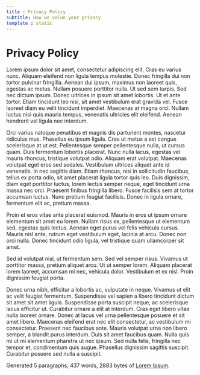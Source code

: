 ```yaml
---
title : Privacy Policy
subtitle: How we value your privacy
template : static
---
```


# Privacy Policy


Lorem ipsum dolor sit amet, consectetur adipiscing elit. Cras eu varius nunc. Aliquam eleifend non ligula tempus molestie. Donec fringilla dui non tortor pulvinar fringilla. Aenean dui ipsum, maximus non laoreet quis, egestas ac metus. Nullam posuere porttitor nulla. Ut sed sem turpis. Sed nec dictum ipsum. Donec ultrices in ipsum sit amet lobortis. Ut et ante tortor. Etiam tincidunt leo nisi, sit amet vestibulum erat gravida vel. Fusce laoreet diam eu velit tincidunt imperdiet. Maecenas at magna orci. Nullam luctus nisi quis mauris tempus, venenatis ultricies elit eleifend. Aenean hendrerit vel ligula nec interdum.

Orci varius natoque penatibus et magnis dis parturient montes, nascetur ridiculus mus. Phasellus eu ipsum ligula. Cras ut metus a est congue scelerisque at ut est. Pellentesque semper pellentesque nulla, ut cursus quam. Duis fermentum lobortis placerat. Nunc nulla lacus, egestas vel mauris rhoncus, tristique volutpat odio. Aliquam erat volutpat. Maecenas volutpat eget eros sed sodales. Vestibulum ultrices aliquet ante id venenatis. In nec sagittis diam. Etiam rhoncus, nisi in sollicitudin faucibus, tellus ex porta odio, sit amet placerat ligula tortor quis leo. Duis dignissim, diam eget porttitor luctus, lorem lectus semper neque, eget tincidunt urna massa nec orci. Praesent finibus fringilla libero. Fusce facilisis sem at tortor accumsan luctus. Nunc pretium feugiat facilisis. Donec in ligula ornare, fermentum elit ac, pretium massa.

Proin et eros vitae ante placerat euismod. Mauris in eros ut ipsum ornare elementum sit amet eu lorem. Nullam risus ex, pellentesque ut elementum sed, egestas quis lectus. Aenean eget purus vel felis vehicula cursus. Mauris nisl ante, rutrum eget vestibulum eget, lacinia at arcu. Donec non orci nulla. Donec tincidunt odio ligula, vel tristique quam ullamcorper sit amet.

Sed id volutpat nisl, ut fermentum sem. Sed vel semper risus. Vivamus ut porttitor massa, pretium aliquet arcu. Ut ut semper lorem. Aliquam placerat lorem laoreet, accumsan mi nec, vehicula dolor. Vestibulum et ex nisl. Proin dignissim feugiat porta.

Donec urna nibh, efficitur a lobortis ac, vulputate in neque. Vivamus ut elit ac velit feugiat fermentum. Suspendisse vel sapien a libero tincidunt dictum sit amet sit amet ligula. Suspendisse porta suscipit neque, ac scelerisque lacus efficitur ut. Curabitur ornare a elit at interdum. Cras eget libero vitae nulla laoreet ornare. Donec at lacus vel urna pellentesque posuere et sit amet libero. Maecenas eleifend erat nec elit consectetur, ac vestibulum mi consectetur. Praesent nec faucibus ante. Mauris volutpat urna non libero semper, a blandit purus interdum. Duis sit amet faucibus quam. Nulla quis mi ut mi elementum pharetra ut nec ipsum. Sed nulla felis, fringilla nec tempor et, condimentum quis augue. Phasellus dignissim sagittis suscipit. Curabitur posuere sed nulla a suscipit.

Generated 5 paragraphs, 437 words, 2883 bytes of [Lorem Ipsum](https://www.lipsum.com/).